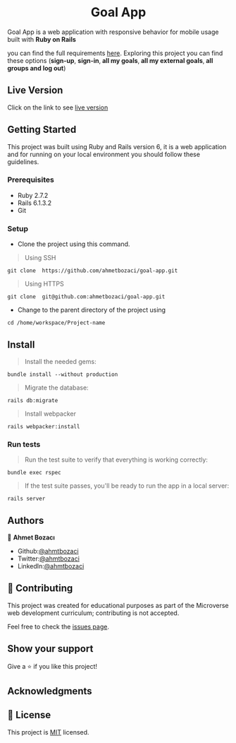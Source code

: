 <p align="center">
    <h1 align="center"> Goal App  </h1>    
</p>

Goal App is a web application with responsive behavior for mobile usage built with <b>Ruby on Rails</b> 
<!-- this application is based on an app for grouping payments by a goal with your family/friends --> 
you can find the full requirements <a href="https://www.notion.so/microverse/Group-our-transactions-ccea2b6642664540a70de9f30bdff4ce" alt="Requirements">here</a>. Exploring this project you can find these options (<b>sign-up</b>, <b> sign-in</b>,<b> all my goals</b>,<b> all my external goals</b>,<b> all groups and log out</b>) 

<!-- <b> check out a wish list as an additional feature</b> --> 

<!--
It is required to sing in before to start using this application, Goal App is related with an online store where you buy some products, sometimes you just want to save some product that you want to review later, this is the basic idea about group our wishlist, <b> you can save a product wish</b>, groups allow you to separate your list of wish with a specific category. 
When you don't want to associate with any category you can create a wishlist that will be not associated with any group or category, finally check out is the extra feature added to be able to proceed with the check out for any of the products you saved.
-->

## Live Version

Click on the link to see  [live version]()

## Getting Started

This project was built using Ruby and Rails version 6, it is a web application and for running on your local environment you should follow these guidelines.

### Prerequisites

- Ruby 2.7.2
- Rails 6.1.3.2
- Git

### Setup

+ Clone the project using this command.


> Using SSH 
```
git clone  https://github.com/ahmetbozaci/goal-app.git
```

> Using HTTPS
```
git clone  git@github.com:ahmetbozaci/goal-app.git
```

+ Change to the parent directory of the project using 

```
cd /home/workspace/Project-name
```

## Install

>  Install the needed gems:

```
bundle install --without production
```

>  Migrate the database:

```
rails db:migrate
```

>  Install webpacker

```
rails webpacker:install
```

### Run tests

>  Run the test suite to verify that everything is working correctly:

```
bundle exec rspec
```

>  If the test suite passes, you'll be ready to run the app in a local server:

```
rails server
```

## Authors

👤 **Ahmet Bozacı**
- Github:[@ahmtbozaci](https://github.com/ahmetbozaci)
- Twitter:[@ahmtbozaci](https://twitter.com/ahmtbozaci)
- LinkedIn:[@ahmtbozaci](https://www.linkedin.com/in/ahmetbozaci/)

## 🤝 Contributing

This project was created for educational purposes as part of the Microverse web development curriculum; contributing is not accepted.

Feel free to check the [issues page](https://github.com/ahmetbozaci/goal-app/issues).

## Show your support

Give a ⭐️ if you like this project!

## Acknowledgments



## 📝 License

This project is [MIT](https://github.com/ahmetbozaci/goal-app/blob/feature/setup/LICENSE) licensed.

